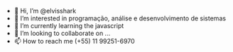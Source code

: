 - 👋 Hi, I’m @elvisshark
- 👀 I’m interested in  programação, análise e desenvolvimento de sistemas
- 🌱 I’m currently learning the javascript
- 💞️ I’m looking to collaborate on ...
- 📫 How to reach me (+55) 11 99251-6970
<!---
elvisshark/elvisshark is a ✨ special ✨ repository because its `README.md` (this file) appears on your GitHub profile.
You can click the Preview link to take a look at your changes.
--->
